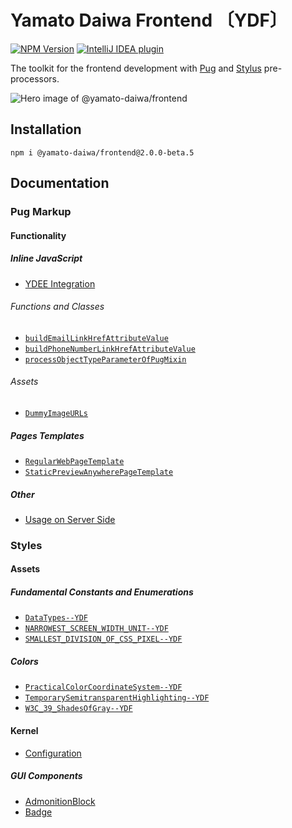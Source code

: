 # Yamato Daiwa Frontend 〔YDF〕

[![NPM Version](https://img.shields.io/npm/v/@yamato-daiwa/frontend)](https://www.npmjs.com/package/@yamato-daiwa/frontend)
[![IntelliJ IDEA plugin](https://img.shields.io/badge/IntelliJ_IDEA-Official_Plugin-088BF8.svg?style=flat)](https://plugins.jetbrains.com/plugin/17677-yamato-daiwa-frontend)

The toolkit for the frontend development with [Pug](https://pugjs.org/api/getting-started.html) and 
[Stylus](https://github.com/stylus/stylus/) pre-processors.

![Hero image of @yamato-daiwa/frontend](https://repository-images.githubusercontent.com/376180981/885d8a83-98a8-47d0-b2e2-5abf042ef184)


## Installation

```
npm i @yamato-daiwa/frontend@2.0.0-beta.5
```

## Documentation

### Pug Markup
#### Functionality
##### Inline JavaScript 

+ [YDEE Integration](https://frontend.yamato-daiwa.com/CoreLibrary/Markup/Functionality/InlineJavaScript/YDEE_Integration/YDEE_Integration.english.html)

###### Functions and Classes

+ [`buildEmailLinkHrefAttributeValue`](https://frontend.yamato-daiwa.com/CoreLibrary/Markup/Functionality/InlineJavaScript/FunctionsAndClasses/buildEmailLinkHrefAttributeValue/buildEmailLinkHrefAttributeValue.english.html)
+ [`buildPhoneNumberLinkHrefAttributeValue`](https://frontend.yamato-daiwa.com/CoreLibrary/Markup/Functionality/InlineJavaScript/FunctionsAndClasses/buildPhoneNumberLinkHrefAttributeValue/buildPhoneNumberLinkHrefAttributeValue.english.html)
+ [`processObjectTypeParameterOfPugMixin`](https://frontend.yamato-daiwa.com/CoreLibrary/Markup/Functionality/InlineJavaScript/FunctionsAndClasses/processObjectTypeParameterOfPugMixin/processObjectTypeParameterOfPugMixin.english.html)
  
###### Assets

+ [`DummyImageURLs`](https://frontend.yamato-daiwa.com/CoreLibrary/Markup/Functionality/InlineJavaScript/Assets/DummyImagesURIs/DummyImagesURIs.english.html)


##### Pages Templates 

+ [`RegularWebPageTemplate`](https://frontend.yamato-daiwa.com/CoreLibrary/PagesTemplates/Children/RegularWebPage/RegularWebPageTemplate.english.html)
+ [`StaticPreviewAnywherePageTemplate`](https://frontend.yamato-daiwa.com/CoreLibrary/PagesTemplates/Children/StaticPreviewAnywherePage/StaticPreviewAnywherePageTemplate.english.html)


##### Other

+ [Usage on Server Side](https://frontend.yamato-daiwa.com/CoreLibrary/Markup/UsageOnServerSide/UsageOnServerSide.english.html)


### Styles
#### Assets

##### Fundamental Constants and Enumerations

+ [`DataTypes--YDF`](https://github.com/TokugawaTakeshi/Yamato-Daiwa-Frontend/blob/%40v2.0/CoreLibrary/Package/Documentation/Styles/01-Assets/01-FundamentalConstantsAndEnums/FundamentalConstantsAndEnums.md#datatypes--ydf---stylus-data-types)
+ [`NARROWEST_SCREEN_WIDTH_UNIT--YDF`](https://github.com/TokugawaTakeshi/Yamato-Daiwa-Frontend/blob/%40v2.0/CoreLibrary/Package/Documentation/Styles/01-Assets/01-FundamentalConstantsAndEnums/FundamentalConstantsAndEnums.md#narrowest_screen_width_unit--ydf---the-narrowest-screen-width-unit)
+ [`SMALLEST_DIVISION_OF_CSS_PIXEL--YDF`](https://github.com/TokugawaTakeshi/Yamato-Daiwa-Frontend/blob/%40v2.0/CoreLibrary/Package/Documentation/Styles/01-Assets/01-FundamentalConstantsAndEnums/FundamentalConstantsAndEnums.md#smallest_division_of_css_pixel--ydf---the-smallest-division-of-css-pixel)

##### Colors

+ [`PracticalColorCoordinateSystem--YDF`](https://github.com/TokugawaTakeshi/Yamato-Daiwa-Frontend/blob/%40v2.0/CoreLibrary/Package/Documentation/Styles/01-Assets/02-Colors/PracticalColorCoordinateSystem.md)
+ [`TemporarySemitransparentHighlighting--YDF`](https://github.com/TokugawaTakeshi/Yamato-Daiwa-Frontend/blob/%40v2.0/CoreLibrary/Package/Documentation/Styles/01-Assets/02-Colors/TemporarySemitransparentHighlighting.md)
+ [`W3C_39_ShadesOfGray--YDF`](https://github.com/TokugawaTakeshi/Yamato-Daiwa-Frontend/blob/%40v2.0/CoreLibrary/Package/Documentation/Styles/01-Assets/02-Colors/W3C_39_ShadesOfGray.md)  


#### Kernel

+ [Configuration](https://github.com/TokugawaTakeshi/Yamato-Daiwa-Frontend/blob/%40v2.0/CoreLibrary/Package/Styles/02-Kernel/01-Configuration.styl)


##### GUI Components

* [AdmonitionBlock](https://frontend.yamato-daiwa.com/CoreLibrary/GUI_Components/Children/AdmonitionBlock/AdmonitionBlock.english.html)
* [Badge](https://frontend.yamato-daiwa.com/CoreLibrary/GUI_Components/Children/Badge/Badge.english.html)

[//]: # (TODO ===================================================================================================================)
[//]: # (###### Functions)

[//]: # ()
[//]: # (<ul>)

[//]: # ()
[//]: # (  <li>)

[//]: # (    <b>Value checkers</b>)

[//]: # (    <ul>)

[//]: # (      <li><a href="https://github.com/TokugawaTakeshi/Yamato-Daiwa-Frontend/blob/master/CoreLibrary/Package/Documentation/Styles/02-Kernel/02-Functions/01-ValueCheckers.md#isnull--isnotnull">isNull</a></li>)

[//]: # (      <li><a href="https://github.com/TokugawaTakeshi/Yamato-Daiwa-Frontend/blob/master/CoreLibrary/Package/Documentation/Styles/02-Kernel/02-Functions/01-ValueCheckers.md#isnull--isnotnull">isNotNull</a></li>)

[//]: # (      <li>isString</li>    )

[//]: # (      <li>isEmptyString</li>    )

[//]: # (      <li>isNonEmptyString</li>)

[//]: # (      <li><a href="https://github.com/TokugawaTakeshi/Yamato-Daiwa-Frontend/blob/master/CoreLibrary/Package/Documentation/Styles/02-Kernel/02-Functions/01-ValueCheckers.md#isdimensionalamount--isdimensionlessamount--isDimensionalOrDimensionlessQuantity">isDimensionalOrDimensionlessQuantity</a></li>)

[//]: # (      <li><a href="https://github.com/TokugawaTakeshi/Yamato-Daiwa-Frontend/blob/master/CoreLibrary/Package/Documentation/Styles/02-Kernel/02-Functions/01-ValueCheckers.md#isdimensionalamount--isdimensionlessamount--isdimensionalordimensionlessamount">isDimensionalAmount</a></li>)

[//]: # (      <li><a href="https://github.com/TokugawaTakeshi/Yamato-Daiwa-Frontend/blob/master/CoreLibrary/Package/Documentation/Styles/02-Kernel/02-Functions/01-ValueCheckers.md#isdimensionalamount--isdimensionlessamount--isdimensionalordimensionlessamount">isDimensionlessAmount</a></li>)

[//]: # (      <li><a href="https://github.com/TokugawaTakeshi/Yamato-Daiwa-Frontend/blob/master/CoreLibrary/Package/Documentation/Styles/02-Kernel/02-Functions/01-ValueCheckers.md#isnaturalnumber">isNaturalNumber</a></li>)

[//]: # (      <li><a href="https://github.com/TokugawaTakeshi/Yamato-Daiwa-Frontend/blob/master/CoreLibrary/Package/Documentation/Styles/02-Kernel/02-Functions/01-ValueCheckers.md#istrue--isfalse">isTrue</a></li>)

[//]: # (      <li><a href="https://github.com/TokugawaTakeshi/Yamato-Daiwa-Frontend/blob/master/CoreLibrary/Package/Documentation/Styles/02-Kernel/02-Functions/01-ValueCheckers.md#istrue--isfalse">isFalse</a></li>)

[//]: # (      <li>isBoolean</li>  )

[//]: # (      <li>isObject</li>  )

[//]: # (      <li>isIdentifier</li>  )

[//]: # (    </ul>)

[//]: # (  </li>)

[//]: # ()
[//]: # (  <li>)

[//]: # (    <b>Value converters</b>)

[//]: # (    <ul>)

[//]: # (      <li>emptyStringToNull</li>)

[//]: # (      <li>nullToZero</li>)

[//]: # (      <li>nullToEmptyString</li>)

[//]: # (      <li>nullToEmptyObject</li>)

[//]: # (    </ul>    )

[//]: # (  </li>)

[//]: # ()
[//]: # (  <li>)

[//]: # (    <b>Strings</b>)

[//]: # (    <dl>)

[//]: # (      <dt><a href="https://ydf.yamato-daiwa.com//CoreLibrary/CoreLibrary/Styles/Kernel/Functions/Strings/buildString/buildString.english.html">buildString</a></dt>)

[//]: # (      <dd>Allows to create the dynamic strings using the syntax similar to <a href="https://developer.mozilla.org/en-US/docs/Web/JavaScript/Reference/Template_literals">ES6 Template literals</a>.</dd>)

[//]: # (      <dt><a href="https://github.com/TokugawaTakeshi/Yamato-Daiwa-Frontend/blob/master/CoreLibrary/Package/Documentation/Styles/02-Kernel/02-Functions/03-Strings/capitalizeFirstLatinCharacter.md">capitalizeFirstLatinCharacter</a></dt>)

[//]: # (      <dd>Capitalizes first lowercase latin character &#40;a-z&#41; of the string.</dd>)

[//]: # (    </dl>)

[//]: # (  </li>)

[//]: # (  )
[//]: # (  <li>)

[//]: # (    <b>Objects</b>)

[//]: # (    <dl>)

[//]: # (      <dt><a href="https://github.com/TokugawaTakeshi/Yamato-Daiwa-Frontend/blob/master/CoreLibrary/Package/Documentation/Styles/02-Kernel/02-Functions/04-Objects/deeplyCloneAndOverrideObject.md">deeplyCloneAndOverrideObject</a></dt>)

[//]: # (      <dd>Allows to clone and immediately override the object without affecting to initial object.</dd>)

[//]: # (      <dt><a href="https://github.com/TokugawaTakeshi/Yamato-Daiwa-Frontend/blob/master/CoreLibrary/Package/Documentation/Styles/02-Kernel/02-Functions/04-Objects/deeplyCloneObject.md">deeplyCloneObject</a></dt>)

[//]: # (      <dd>Creates the deep copy of the object.</dd>)

[//]: # (      <dt><a href="https://github.com/TokugawaTakeshi/Yamato-Daiwa-Frontend/blob/master/CoreLibrary/Package/Documentation/Styles/02-Kernel/02-Functions/04-Objects/formatObject.md">formatObject</a></dt>)

[//]: # (      <dd>Formats the object-type data.</dd>)

[//]: # (      <dt><a href="https://github.com/TokugawaTakeshi/Yamato-Daiwa-Frontend/blob/master/CoreLibrary/Package/Documentation/Styles/02-Kernel/02-Functions/04-Objects/getObjectNonNullValuesCount.md">getObjectNonNullValuesCount</a></dt>)

[//]: # (      <dd>Returns the count of non-null values of specified object.</dd>)

[//]: # (      <dt><a href="https://github.com/TokugawaTakeshi/Yamato-Daiwa-Frontend/blob/master/CoreLibrary/Package/Documentation/Styles/02-Kernel/02-Functions/04-Objects/getObjectValueByDotSeparatedPathSafely.md">getObjectValueByDotSeparatedPathSafely</a></dt>)

[//]: # (      <dd>Accesses to nested object without risk being thrown the error when some property does not exist.</dd>)

[//]: # (      <dt><a href="https://github.com/TokugawaTakeshi/Yamato-Daiwa-Frontend/blob/master/CoreLibrary/Package/Documentation/Styles/02-Kernel/02-Functions/04-Objects/iterateObjectSkippingNullValues.md">iterateObjectSkippingNullValues</a></dt>)

[//]: # (      <dd>Iterates the object's keys and values skipping entries with null value.</dd>)

[//]: # (      <dt><a href="https://github.com/TokugawaTakeshi/Yamato-Daiwa-Frontend/blob/master/CoreLibrary/Package/Documentation/Styles/02-Kernel/02-Functions/04-Objects/overrideObject.md">overrideObject</a></dt>)

[//]: # (      <dd>Overrides object herewith unlike native <b>merge</b>/<b>extend</b> works correctly with nested objects.</dd>)

[//]: # (    </dl>)

[//]: # (  </li>)

[//]: # ()
[//]: # (  <li>)

[//]: # (    <b>Arrays</b>)

[//]: # (    <dl>)

[//]: # (      <dt><a href="https://github.com/TokugawaTakeshi/Yamato-Daiwa-Frontend/blob/master/CoreLibrary/Package/Documentation/Styles/02-Kernel/02-Functions/05-Arrays/arrayConstructor__POLYFILL.md">arrayConstructor__POLYFILL</a></dt>)

[//]: # (      <dd>The workaround for <a href="https://github.com/stylus/stylus/issues/2582">Unsolicited two-dimensional array when trying to declare the plain one-dimensional array</a> issue.</dd>)

[//]: # (      <dt><a href="https://github.com/TokugawaTakeshi/Yamato-Daiwa-Frontend/blob/master/CoreLibrary/Package/Documentation/Styles/02-Kernel/02-Functions/05-Arrays/getFirstNonNullArrayElement.md">getFirstNonNullArrayElement</a></dt>)

[//]: # (      <dd>Returns first non-null element of the array or null if there are no such elements.</dd>)

[//]: # (      <dt><a href="https://github.com/TokugawaTakeshi/Yamato-Daiwa-Frontend/blob/master/CoreLibrary/Package/Documentation/Styles/02-Kernel/02-Functions/05-Arrays/getLengthOfPrimitivesArray.md">getLengthOfPrimitivesArray</a></dt>)

[//]: # (      <dd>Returns the elements count of array of strings, numbers or booleans.</dd>)

[//]: # (      <dt><a href="https://github.com/TokugawaTakeshi/Yamato-Daiwa-Frontend/blob/master/CoreLibrary/Package/Documentation/Styles/02-Kernel/02-Functions/05-Arrays/hasPrimitivesArraySpecifiedElement.md">hasPrimitivesArraySpecifiedElement</a></dt>)

[//]: # (      <dd>Checks has certain array of strings/numbers/booleans the specified element.</dd> )

[//]: # (      <dt><a href="https://github.com/TokugawaTakeshi/Yamato-Daiwa-Frontend/blob/master/CoreLibrary/Package/Documentation/Styles/02-Kernel/02-Functions/05-Arrays/iterate2DimensionalArray.md">iterate2DimensionalArray</a></dt>)

[//]: # (      <dd>Iterates the 2-dimensional array supporting single element case.</dd> )

[//]: # (      <dt><a href="https://github.com/TokugawaTakeshi/Yamato-Daiwa-Frontend/blob/master/CoreLibrary/Package/Documentation/Styles/02-Kernel/02-Functions/05-Arrays/iterateAssociativeArray.md">iterateAssociativeArray</a></dt>)

[//]: # (      <dd>Iterates the associative array supporting single element case.</dd>)

[//]: # (    </dl>)

[//]: # (  </li>)

[//]: # (  )
[//]: # (  <li>)

[//]: # (    <b>Parameters validation</b>)

[//]: # (    <dl>)

[//]: # (      <dt><a href="https://github.com/TokugawaTakeshi/Yamato-Daiwa-Frontend/blob/master/CoreLibrary/Package/Documentation/Styles/02-Kernel/02-Functions/06-ParametersValidation/validateObjectTypeParameter.md">validateObjectTypeParameter</a></dt>)

[//]: # (      <dd>Validating of the parameters of function and mixins.</dd>)

[//]: # (    </dl>)

[//]: # (  </li>)

[//]: # ()
[//]: # (  <li>)

[//]: # (    <b>Other</b>)

[//]: # (    <dl>)

[//]: # (      <dt><a href="https://github.com/TokugawaTakeshi/Yamato-Daiwa-Frontend/blob/master/CoreLibrary/Package/Documentation/Styles/02-Kernel/02-Functions/07-OtherFunctions/buildBEM_ClassName.md">buildBEM_ClassName</a></dt> )

[//]: # (      <dd>Builds BEM class according specified block, element and modifier.</dd>)

[//]: # (      <dt><a href="https://github.com/TokugawaTakeshi/Yamato-Daiwa-Frontend/blob/master/CoreLibrary/Package/Documentation/Styles/02-Kernel/02-Functions/07-OtherFunctions/substituteNull.md">substituteNull</a></dt>)

[//]: # (      <dd>Substitutes the second argument's value when first one is `null`.</dd>)

[//]: # (      <dt><a href="https://github.com/TokugawaTakeshi/Yamato-Daiwa-Frontend/blob/master/CoreLibrary/Package/Documentation/Styles/02-Kernel/02-Functions/07-OtherFunctions/buildCalcExpression.md">buildCalcExpression</a></dt>)

[//]: # (      <dd>Generates <a href="https://developer.mozilla.org/en-US/docs/Web/CSS/calc&#40;&#41;"><code>calc&#40;&#41;</code></a> expression; interpolation is available.</dd>)

[//]: # (      <dt><a href="https://github.com/TokugawaTakeshi/Yamato-Daiwa-Frontend/blob/master/CoreLibrary/Package/Documentation/Styles/02-Kernel/02-Functions/07-OtherFunctions/log.md">log</a></dt>)

[//]: # (      <dd>Makes log output to console. Unlike native similar <b>p&#40;&#41;</b> build-in function formats the objects.</dd>    )

[//]: # (    </dl>)

[//]: # (  </li>)

[//]: # ()
[//]: # (</ul>)

[//]: # ()
[//]: # ()
[//]: # (###### Utility mixins)

[//]: # ()
[//]: # (<ul>)

[//]: # ()
[//]: # (  <li>)

[//]: # (    <b>General</b>)

[//]: # (    <dl>)

[//]: # (      <dt><a href="https://github.com/TokugawaTakeshi/Yamato-Daiwa-Frontend/blob/master/CoreLibrary/Package/Documentation/Styles/02-Kernel/03-UtilityMixins/00-GeneralUtils/applyIfNotNull.md">applyIfNotNull</a></dt>)

[//]: # (      <dd>Adds each specified CSS property to target ruleset when it is not null. Intended to be used in cases when CSS values are being retrieved via variables/parameters thus unknown in advance.</dd>)

[//]: # (      <dt><a href="https://github.com/TokugawaTakeshi/Yamato-Daiwa-Frontend/blob/master/CoreLibrary/Package/Documentation/Styles/02-Kernel/03-UtilityMixins/00-GeneralUtils/applyIfNotZero.md">applyIfNotZero</a></dt>)

[//]: # (      <dd>Adds each specified CSS property to target ruleset when it is not zero. Intended to be used in cases when CSS values are being retrieved via variables/parameters thus unknown in advance.</dd>)

[//]: # (    </dl>)

[//]: # (  </li>)

[//]: # (  <li>)

[//]: # (    <b>Sizing</b>)

[//]: # (    <ul>)

[//]: # (      <li>)

[//]: # (        <b>Width</b>)

[//]: # (        <dl>)

[//]: # (          <dt><a href="https://github.com/TokugawaTakeshi/Yamato-Daiwa-Frontend/blob/master/CoreLibrary/Package/Documentation/Styles/02-Kernel/03-UtilityMixins/01-Sizing/01-Width/WidthSizing.md">WidthSizing</a></dt>)

[//]: # (          <dd>Alternative to native CSS approach of width specifying intended to be used in customizable UI components development.</dd>)

[//]: # (          <dt><a href="https://github.com/TokugawaTakeshi/Yamato-Daiwa-Frontend/blob/master/CoreLibrary/Package/Documentation/Styles/02-Kernel/03-UtilityMixins/01-Sizing/01-Width/fillViewportWidthIgnoringParentPaddings.md">fillViewportWidthIgnoringParentPaddings</a></dt>)

[//]: # (          <dd>Makes element fill the viewport's width ignoring parent's side paddings with some limitations.</dd>)

[//]: # (          <dt><a href="https://github.com/TokugawaTakeshi/Yamato-Daiwa-Frontend/blob/master/CoreLibrary/Package/Documentation/Styles/02-Kernel/03-UtilityMixins/01-Sizing/01-Width/TableCellWidthSizing.md">TableCellWidthSizing</a></dt>)

[//]: # (          <dd>Allows to define the width, borders and paddings of table cell by various combinations of properties.</dd>)

[//]: # (        </dl>)

[//]: # (      </li>  )

[//]: # (      <li>)

[//]: # (        <b>Borders</b>)

[//]: # (        <dl>)

[//]: # (          <dt><a href="https://github.com/TokugawaTakeshi/Yamato-Daiwa-Frontend/blob/master/CoreLibrary/Package/Documentation/Styles/02-Kernel/03-UtilityMixins/01-Sizing/03-Borders/BordersSizing.md">BordersSizing</a></dt>)

[//]: # (          <dd>Alternative to native CSS approach of specifying of the border width &#40;thickness&#41; and radius intended to be used in customizable UI components development.</dd>)

[//]: # (          <dt><a href="https://github.com/TokugawaTakeshi/Yamato-Daiwa-Frontend/blob/master/CoreLibrary/Package/Documentation/Styles/02-Kernel/03-UtilityMixins/01-Sizing/03-Borders/BordersFilletsRadius.md">Border fillets radius</a></dt>)

[//]: # (          <dd>Allows to define the top, bottom, left or right fillets radius.</dd>)

[//]: # (        </dl>)

[//]: # (      </li>)

[//]: # (      <li>)

[//]: # (        <b>Paddings</b>)

[//]: # (        <dl>)

[//]: # (          <dt><a href="https://github.com/TokugawaTakeshi/Yamato-Daiwa-Frontend/blob/master/CoreLibrary/Package/Documentation/Styles/02-Kernel/03-UtilityMixins/01-Sizing/04-Paddings/Paddings.md">Paddings</a></dt>)

[//]: # (          <dd>Alternative to native CSS approach of paddings specifying intended to be used in customizable UI components development.</dd>)

[//]: # (        </dl>)

[//]: # (      </li>)

[//]: # (    </ul>)

[//]: # (  </li>)

[//]: # (  <li>)

[//]: # (    <b>Positioning</b>)

[//]: # (    <dl>)

[//]: # (      <dt><a href="https://github.com/TokugawaTakeshi/Yamato-Daiwa-Frontend/blob/master/CoreLibrary/Package/Documentation/Styles/02-Kernel/03-UtilityMixins/02-Positioning/centerHorizontallyWithoutWrapper.md">centerHorizontallyWithoutWrapper</a></dt>)

[//]: # (      <dd>Centering of the block or inline-block elements without wrapper.</dd>)

[//]: # (      <dt><a href="https://github.com/TokugawaTakeshi/Yamato-Daiwa-Frontend/blob/master/CoreLibrary/Package/Documentation/Styles/02-Kernel/03-UtilityMixins/02-Positioning/placeToRight.md">placeToRight</a></dt>)

[//]: # (      <dd>Places the element to right side or the container by relative positioning and <code>transform</code>.</dd>)

[//]: # (      <dt><a href="https://github.com/TokugawaTakeshi/Yamato-Daiwa-Frontend/blob/master/CoreLibrary/Package/Documentation/Styles/02-Kernel/03-UtilityMixins/02-Positioning/VerticallyCenteredAbsolutelyPositionedBlock.md">VerticallyCenteredAbsolutelyPositionedBlock</a></dt>)

[//]: # (      <dd>Centers vertically the absolutely positioned block.</dd>)

[//]: # (    </dl>)

[//]: # (  </li>)

[//]: # (  <li>)

[//]: # (    <a href="https://github.com/TokugawaTakeshi/Yamato-Daiwa-Frontend/blob/master/CoreLibrary/Package/Documentation/Styles/02-Kernel/03-UtilityMixins/03-PositionalRelationship.md">Positional relationship</a>)

[//]: # (    <dl>)

[//]: # (      <dt><a href="https://github.com/TokugawaTakeshi/Yamato-Daiwa-Frontend/blob/master/CoreLibrary/Package/Documentation/Styles/02-Kernel/03-UtilityMixins/03-PositionalRelationship.md#positionalrelationship-mixin">PositionalRelationship</a></dt>)

[//]: # (      <dd>Low-level mixin for the defining of the space between two or more elements.</dd>)

[//]: # (      <dt><a href="https://github.com/TokugawaTakeshi/Yamato-Daiwa-Frontend/blob/master/CoreLibrary/Package/Documentation/Styles/02-Kernel/03-UtilityMixins/03-PositionalRelationship.md#retirefrom-mixin">retireFrom</a></dt>)

[//]: # (      <dd>Allows to define how much element <b>B</b> must retire from <b>A</b> by top/left margin.</dd>)

[//]: # (      <dt><a href="https://github.com/TokugawaTakeshi/Yamato-Daiwa-Frontend/blob/master/CoreLibrary/Package/Documentation/Styles/02-Kernel/03-UtilityMixins/03-PositionalRelationship.md#pushtargetfromself-mixin">pushTargetFromSelf</a></dt>)

[//]: # (      <dd>Allows to define how much element <b>B</b> must push <b>A</b> from self by <b>A</b>'s top/left margin.</dd>)

[//]: # (      <dt><a href="https://github.com/TokugawaTakeshi/Yamato-Daiwa-Frontend/blob/master/CoreLibrary/Package/Documentation/Styles/02-Kernel/03-UtilityMixins/03-PositionalRelationship.md#retirefromelementwithsameselector-mixin">retireFromElementWithSameSelector</a></dt>)

[//]: # (      <dd>Allows to define how much certain element must retire from other element with same selector.</dd>)

[//]: # (      <dt><a href="https://github.com/TokugawaTakeshi/Yamato-Daiwa-Frontend/blob/master/CoreLibrary/Package/Documentation/Styles/02-Kernel/03-UtilityMixins/03-PositionalRelationship.md#whenitgoingfirst-mixin">whenItGoingFirst</a></dt>)

[//]: # (      <dd>Allows to define CSS properties for certain element when it is going first in some container.</dd>)

[//]: # (      <dt><a href="https://github.com/TokugawaTakeshi/Yamato-Daiwa-Frontend/blob/master/CoreLibrary/Package/Documentation/Styles/02-Kernel/03-UtilityMixins/03-PositionalRelationship.md#whenitgoinglast-mixin">whenItGoingLast</a></dt>)

[//]: # (      <dd>Allows to define CSS properties for certain element when it is going last in some container.</dd>)

[//]: # (      <dt><a href="https://github.com/TokugawaTakeshi/Yamato-Daiwa-Frontend/blob/master/CoreLibrary/Package/Documentation/Styles/02-Kernel/03-UtilityMixins/03-PositionalRelationship.md#whenitjustafter">whenItJustAfter</a></dt>)

[//]: # (      <dd>Allows to specify any CSS properties for element <b>B</b> when it is going after element <b>A</b>.</dd>)

[//]: # (      <dt><a href="https://github.com/TokugawaTakeshi/Yamato-Daiwa-Frontend/blob/master/CoreLibrary/Package/Documentation/Styles/02-Kernel/03-UtilityMixins/03-PositionalRelationship.md#whentargetgoingjustafterit">whenTargetGoingJustAfterIt</a></dt>)

[//]: # (      <dd>Allows to specify any CSS properties for the target element <b>X</b> when it is going after currently being declared element.</dd>)

[//]: # (      <dt><a href="https://github.com/TokugawaTakeshi/Yamato-Daiwa-Frontend/blob/master/CoreLibrary/Package/Documentation/Styles/02-Kernel/03-UtilityMixins/03-PositionalRelationship.md#whentargetwithsameselectorgoingjustafterit">whenTargetWithSameSelectorGoingJustAfterIt</a></dt>)

[//]: # (      <dd>The equivalent of <code>+whenTargetGoingJustAfterIt&#40;{ targetElementSelector: ".X" }&#41;</code> for the case when reference element's selector is also <b>.X</b>.</dd>)

[//]: # (    </dl>)

[//]: # (  </li>)

[//]: # (  <li>)

[//]: # (    <b>Layout</b>)

[//]: # (    <dl>)

[//]: # (      <dt><a href="https://github.com/TokugawaTakeshi/Yamato-Daiwa-Frontend/blob/master/CoreLibrary/Package/Documentation/Styles/02-Kernel/03-UtilityMixins/05-Layout/CenteredContentWithComputedHorizontalPaddings.md">CenteredContentWithComputedHorizontalPaddings</a></dt>)

[//]: # (      <dd>Centering of the element by computed horizontal symmetric paddings. Intended applied to the page containers on wide screens.</dd>)

[//]: # (      <dt><a href="https://github.com/TokugawaTakeshi/Yamato-Daiwa-Frontend/blob/master/CoreLibrary/Package/Documentation/Styles/02-Kernel/03-UtilityMixins/05-Layout/Centerer.md">Centerer</a></dt>)

[//]: # (      <dd>Centering of the block elements with `auto` margins, minimal and maximal widths. Intended to be applied to containers.</dd>)

[//]: # (      <dt><a href="https://github.com/TokugawaTakeshi/Yamato-Daiwa-Frontend/blob/master/CoreLibrary/Package/Documentation/Styles/02-Kernel/03-UtilityMixins/05-Layout/fillBodyVertically.md">fillBodyVertically</a></dt>)

[//]: # (      <dd>Fills "body" when "body" and "html" takes 100% of viewport's height as minimum with or without vertical scrolling availability.</dd>)

[//]: # (      <dt><a href="https://github.com/TokugawaTakeshi/Yamato-Daiwa-Frontend/blob/master/CoreLibrary/Package/Documentation/Styles/02-Kernel/03-UtilityMixins/05-Layout/FixedTranslucentDimLayer.md">FixedTranslucentDimLayer</a></dt>)

[//]: # (      <dd>The mixin intended to be applied to <b>div</b> element to overlap the other content which translucent dim layer. Such element is being frequently used as underlay for modal dialogs.</dd>)

[//]: # (    </dl>)

[//]: # (  </li>)

[//]: # (  <li>)

[//]: # (    <b>Typography</b>)

[//]: # (    <dl>)

[//]: # (      <dt><a href="https://github.com/TokugawaTakeshi/Yamato-Daiwa-Frontend/blob/master/CoreLibrary/Package/Documentation/Styles/02-Kernel/05-TypographyUtils/SingleLineTextElementOverflowSafety.md">SingleLineTextElementOverflowSafety</a></dt>)

[//]: # (      <dd>Provides the text overflow safety for single-line elements</dd>)

[//]: # (    </dl>)

[//]: # (  </li>)

[//]: # (  <li>)

[//]: # (    <b>Other</b>)

[//]: # (    <dl>)

[//]: # (      <dt><a href="https://github.com/TokugawaTakeshi/Yamato-Daiwa-Frontend/blob/master/CoreLibrary/Package/Documentation/Styles/02-Kernel/06-RestUtils/provideClippedShadowsAndOutlinesVisibility.md">provideClippedShadowsAndOutlinesVisibility</a></dt>)

[//]: # (      <dd>The ugly but still no-alternatives solution of clipped by <code>overflow</code> shadows and outlines problem.</dd>)

[//]: # (      <dt><a href="https://github.com/TokugawaTakeshi/Yamato-Daiwa-Frontend/blob/master/CoreLibrary/Package/Documentation/Styles/02-Kernel/06-RestUtils/Sprite.md">Sprite</a></dt>)

[//]: # (      <dd>Mixin for the making of the element to sprite.</dd>)

[//]: # (    </dl>)

[//]: # (  </li>)

[//]: # (</ul>)

[//]: # ()
[//]: # ()
[//]: # (###### Styles initialization)

[//]: # ()
[//]: # (<dl>)

[//]: # ()
[//]: # (  <dt><a href="https://github.com/TokugawaTakeshi/Yamato-Daiwa-Frontend/blob/master/CoreLibrary/Package/Documentation/Styles/02-Kernel/04-StylesInitialization/CrossBrowserStylesReset.md">CrossBrowserStylesReset</a></dt>)

[//]: # (  <dd>The resetting of browser dependent styles and some usually redefinable styles like default margins of <code>body</code> based on <a href="https://meyerweb.com/eric/tools/css/reset/">Eric Mayer's <b>Reset CSS</b></a>.</dd>)

[//]: # ()
[//]: # (  <dt><a href="https://github.com/TokugawaTakeshi/Yamato-Daiwa-Frontend/blob/master/CoreLibrary/Package/Documentation/Styles/02-Kernel/04-StylesInitialization/InitialGlobalCSS_Rules.md">InitialGlobalCSS_Rules</a></dt>)

[//]: # (  <dd>Some basic CSS rules like default font size and default line height intended to be applying directly after <b>CrossBrowserStylesReset</b>.</dd>)

[//]: # ()
[//]: # (  <dt><a href="https://github.com/TokugawaTakeshi/Yamato-Daiwa-Frontend/blob/master/CoreLibrary/Package/Documentation/Styles/02-Kernel/04-StylesInitialization/ButtonLikeElementsPrimer.md">ButtonLikeElementsPrimer</a></dt>)

[//]: # (  <dd>Resets all styles which usually pre-defined on buttons and similar elements such as the target element becomes even with unstyled span.</dd>)

[//]: # ()
[//]: # (</dl>)

[//]: # ()
[//]: # ()
[//]: # ()
[//]: # (##### Build-in plugins)

[//]: # ()
[//]: # (###### Additional color palettes)

[//]: # ()
[//]: # (* [FlatUI_Colors]&#40;https://github.com/TokugawaTakeshi/Yamato-Daiwa-Frontend/blob/master/CoreLibrary/Package/Documentation/Styles/03-BuildInPlugins/ColorPalettes/FlatUI/FlatUI_ColorsPalette.md&#41;)

[//]: # (* [MaterialDesignColors]&#40;https://github.com/TokugawaTakeshi/Yamato-Daiwa-Frontend/blob/master/CoreLibrary/Package/Documentation/Styles/03-BuildInPlugins/ColorPalettes/MaterialDesign/MaterialDesignColorsPalette.md&#41;)

[//]: # ()
[//]: # ()
[//]: # (##### Components)

[//]: # ()
[//]: # (<dl>)

[//]: # (  <dt><a href="https://github.com/TokugawaTakeshi/Yamato-Daiwa-Frontend/blob/master/CoreLibrary/Package/Documentation/Components/OverflowSafeSingleLineLabel/OverflowSafeSingleLineLabel.md">OverflowSafeSingleLineLabel</a></dt>)

[//]: # (  <dd>Improved solution of <a href="https://stackoverflow.com/questions/68667208/keep-hanging-characters-visible-in-spite-of-line-height-1-and-overflow-hidd">horizontal text overflow safety of single line labels</a> problem.</dd>)

[//]: # (</dl>)
